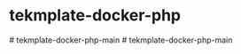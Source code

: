 # tekmplate-docker-php
#   t e k m p l a t e - d o c k e r - p h p - m a i n  
 #   t e k m p l a t e - d o c k e r - p h p - m a i n  
 
